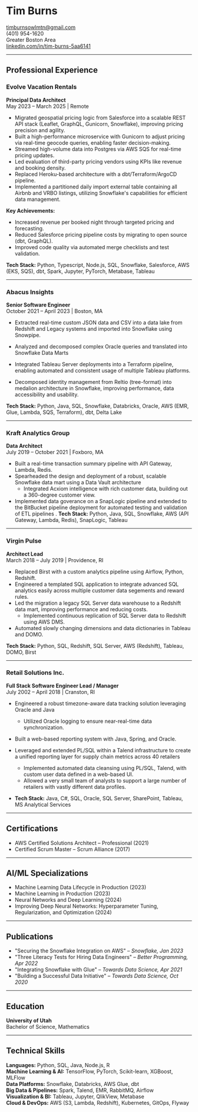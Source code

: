 # Tim Burns

timburnsowlmtn@gmail.com  
(401) 954-1620  
Greater Boston Area  
[linkedin.com/in/tim-burns-5aa6141](https://linkedin.com/in/tim-burns-5aa6141)

---

## Professional Experience

### Evolve Vacation Rentals  
**Principal Data Architect**  
May 2023 – March 2025 | Remote

- Migrated geospatial pricing logic from Salesforce into a scalable REST API stack (Leaflet, GraphQL, Gunicorn, Snowflake), improving pricing precision and agility.
- Built a high-performance microservice with Gunicorn to adjust pricing via real-time geocode queries, enabling faster decision-making.
- Streamed high-volume data into Postgres via AWS SQS for real-time pricing updates.
- Led evaluation of third-party pricing vendors using KPIs like revenue and booking density.
- Replaced Heroku-based architecture with a dbt/Terraform/ArgoCD pipeline.
- Implemented a partitioned daily import external table containing all Airbnb and VRBO listings, utilizing Snowflake's capabilities for efficient data management.

**Key Achievements:**  
- Increased revenue per booked night through targeted pricing and forecasting.
- Reduced Salesforce pricing pipeline costs by migrating to open source (dbt, GraphQL).
- Improved code quality via automated merge checklists and test validation.

**Tech Stack:** Python, Typescript, Node.js, SQL, Snowflake, Salesforce, AWS (EKS, SQS), dbt, Spark, Jupyter, PyTorch, Metabase, Tableau

---

### Abacus Insights  
**Senior Software Engineer**  
October 2021 – April 2023 | Boston, MA

- Extracted real-time custom JSON data and CSV into a data lake from Redshift and Legacy systems and imported into Snowflake using Snowpipe.

- Analyzed and decomposed complex Oracle queries and translated into Snowflake Data Marts

- Integrated Tableau Server deployments into a Terraform pipeline, enabling automated and consistent usage of multiple Tableau platforms.

- Decomposed identity management from Reltio (tree-format) into medalion architecture in Snowflake, improving performance, data accessibility and usability.

**Tech Stack:** Python, Java, SQL, Snowflake, Databricks, Oracle, AWS (EMR, Glue, Lambda, SQS, Terraform), dbt, Delta Lake

---

### Kraft Analytics Group  
**Data Architect**  
July 2019 – October 2021 | Foxboro, MA

- Built a real-time transaction summary pipeline with API Gateway, Lambda, Redis.
- Spearheaded the design and deployment of a robust, scalable Snowflake data mart using a Data Vault architecture
  - Integrated Acxiom intelligence with rich customer data, building out a 360-degree customer view. 
- Implemented data goverance on a SnapLogic pipeline and extended to the BitBucket pipeline deployment for automated testing and validation of ETL pipelines
.
**Tech Stack:** Python, Java, SQL, Snowflake, AWS (API Gateway, Lambda, Redis), SnapLogic, Tableau

---

### Virgin Pulse  
**Architect Lead**  
March 2018 – July 2019 | Providence, RI

- Replaced Birst with a custom analytics pipeline using Airflow, Python, Redshift.
- Engineered a templated SQL application to integrate advanced SQL analytics easily across multiple customer data segements and reward rules.
- Led the migration a legacy SQL Server data warehouse to a Redshift data mart, improving performance and reducing costs.
  - Implemented continuous replication of SQL Server data to Redshift using AWS DMS.
- Automated slowly changing dimensions and data dictionaries in Tableau and DOMO.

**Tech Stack:** Python, SQL, Redshift, SQL Server, AWS (Redshift), Tableau, DOMO, Birst

---

### Retail Solutions Inc.  
**Full Stack Software Engineer Lead / Manager**  
July 2002 – April 2018 | Cranston, RI

- Engineered a robust timezone-aware data tracking solution leveraging Oracle and Java
  - Utilized Oracle logging to ensure near-real-time data synchronization.

- Built a web-based reporting system with Java, Spring, and Oracle.
- Leveraged and extended PL/SQL within a Talend infrastructure to create a unified reporting layer for supply chain metrics across 40 retailers
  - Implemented automated data cleansing using PL/SQL, Talend, with custom user data defined in a web-based UI.
  - Allowed a very small team of analysts to support a large number of retailers with vastly different data profiles.

- **Tech Stack:** Java, C#, SQL, Oracle, SQL Server, SharePoint, Tableau, MS Analytical Services

---

## Certifications

- AWS Certified Solutions Architect – Professional (2021)  
- Certified Scrum Master – Scrum Alliance (2017)

---

## AI/ML Specializations

- Machine Learning Data Lifecycle in Production (2023)  
- Machine Learning in Production (2023)  
- Neural Networks and Deep Learning (2024)  
- Improving Deep Neural Networks: Hyperparameter Tuning, Regularization, and Optimization (2024)

---

## Publications

- "Securing the Snowflake Integration on AWS" – *Snowflake, Jan 2023*  
- "Three Literacy Tests for Hiring Data Engineers" – *Better Programming, Apr 2022*  
- "Integrating Snowflake with Glue" – *Towards Data Science, Apr 2021*  
- "Building a Successful Data Initiative" – *Towards Data Science, Oct 2020*

---

## Education

**University of Utah**  
Bachelor of Science, Mathematics

---

## Technical Skills

**Languages:** Python, SQL, Java, Node.js, R  
**Machine Learning & AI:** TensorFlow, PyTorch, Scikit-learn, XGBoost, MLFlow  
**Data Platforms:** Snowflake, Databricks, AWS Glue, dbt  
**Big Data & Pipelines:** Spark, Talend, EMR, RabbitMQ, Airflow  
**Visualization & BI:** Tableau, Jupyter, QlikView, Metabase  
**Cloud & DevOps:** AWS (S3, Lambda, Redshift), Kubernetes, GitOps, Flyway


